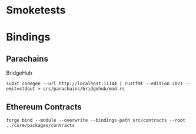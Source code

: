 # Smoketests

# Bindings

## Parachains

BridgeHub
```shell
subxt codegen --url http://localhost:11144 | rustfmt --edition 2021 --emit=stdout > src/parachains/bridgehub/mod.rs
```

## Ethereum Contracts

```shell
forge bind --module --overwrite --bindings-path src/contracts --root ../core/packages/contracts
```
